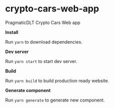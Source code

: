 # crypto-cars-web-app

PragmaticDLT Crypto Cars Web app

**Install**

Run `yarn` to download dependencies.

**Dev server**

Run `yarn start` to start dev server.

**Build**

Run `yarn build` to build production ready website.


**Generate component**

Run `yarn generate` to generate new component.
